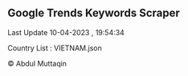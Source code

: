 

## Google Trends Keywords Scraper 
 
Last Update 10-04-2023 , 19:54:34

Country List :
VIETNAM.json



© Abdul Muttaqin 

